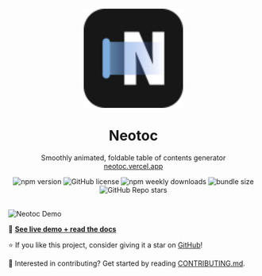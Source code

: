 <p align="center">
  <img src="https://github.com/ashutoshbw/neotoc/blob/main/.github/assets/logo-dark.svg" width="200px" align="center" alt="Neotoc Logo" />
  <h1 align="center">Neotoc</h1>
  <p align="center">
    Smoothly animated, foldable table of contents generator
    <br/>
    <a href="https://neotoc.vercel.app/">neotoc.vercel.app</a>
  </p>
</p>
<p align="center">

<div align="center">
  <img src="https://img.shields.io/npm/v/neotoc?style=for-the-badge" alt="npm version">
  <img src="https://img.shields.io/github/license/ashutoshbw/neotoc?style=for-the-badge" alt="GitHub license">
  <img src="https://img.shields.io/npm/dw/neotoc?style=for-the-badge" alt="npm weekly downloads">
  <img src="https://img.shields.io/bundlephobia/minzip/neotoc?style=for-the-badge" alt="bundle size">
  <img src="https://img.shields.io/github/stars/ashutoshbw/neotoc?style=for-the-badge" alt="GitHub Repo stars">
</div>

<br/>

![Neotoc Demo](https://github.com/ashutoshbw/neotoc/blob/main/.github/assets/neotoc-demo.gif)

🚀 [**See live demo + read the docs**](https://neotoc.vercel.app/)

⭐ If you like this project, consider giving it a star on [GitHub](https://github.com/ashutoshbw/neotoc)!

🤝 Interested in contributing? Get started by reading [CONTRIBUTING.md](https://github.com/ashutoshbw/neotoc/blob/main/CONTRIBUTING.md).
